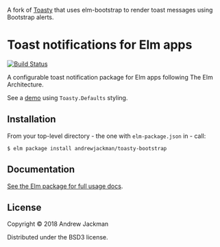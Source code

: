 A fork of [Toasty](https://github.com/pablen/toasty) that uses elm-bootstrap to render toast messages using Bootstrap alerts.
# Toast notifications for Elm apps

[![Build Status](https://travis-ci.org/andrewjackman/toasty-bootstrap.svg?branch=master)](https://travis-ci.org/andrewjackman/toasty-bootstrap)

A configurable toast notification package for Elm apps following The Elm Architecture.

See a [demo](http://pablen-toasty-demo.surge.sh/) using `Toasty.Defaults` styling.


## Installation

From your top-level directory - the one with `elm-package.json` in - call:

```
$ elm package install andrewjackman/toasty-bootstrap
```

## Documentation

[See the Elm package for full usage docs](http://package.elm-lang.org/packages/pablen/toasty/latest).

## License

Copyright © 2018 Andrew Jackman

Distributed under the BSD3 license.
